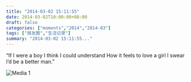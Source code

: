 ```yaml
---
title: "2014-03-02 15:11:55"
date: 2014-03-02T10:00:00+08:00
draft: false
categories: ["moments","2014","2014-03"]
tags: ["朋友圈","生活记录"]
summary: "2014-03-02 15:11:55..."
---
```


“If I were a boy
I think I could understand
How it feels to love a girl
I swear I’d be a better man.”

![Media 1](/Moments/photos/2014-03-02/201403021511550.jpg)
